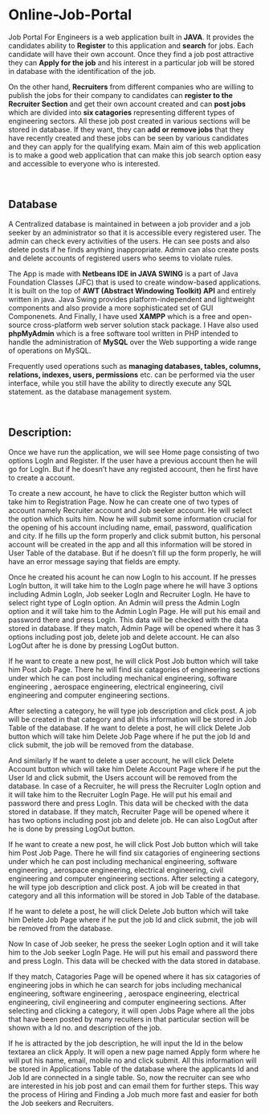# Online-Job-Portal

Job Portal For Engineers is a web application built in **JAVA**. It 
provides the candidates ability to **Register** to this application 
and **search** for jobs. Each candidate will have their own account. 
Once they find a job post attractive they can **Apply for the job** 
and his interest in a particular job will be stored in database with
the identification of the job.



On the other hand, **Recruiters** from different 
companies who are willing to publish the jobs for their company 
to candidates can **register to the Recruiter Section** and get their
own account created and can **post jobs** which are divided into **six
catagories** representing different types of engineering sectors. 
All these job post created in various sections will be stored in 
database. If they want, they can **add or remove jobs** that they 
have recently created and these jobs can be seen by various 
candidates and they can apply for the qualifying exam. Main 
aim of this web application is to make a good web application 
that can make this job search option easy and accessible to 
everyone who is interested.


&nbsp;
&nbsp;


## Database
A Centralized database is maintained in between a job 
provider and a job seeker by an administrator so that it is 
accessible every registered user. The admin can check 
every activities of the users. He can see posts and also delete 
posts if he finds anything inappropriate. Admin can also create 
posts and delete accounts of registered users who seems to 
violate rules. 


The App is made with **Netbeans IDE in JAVA SWING** is a 
part of Java Foundation Classes (JFC) that is used to create 
window-based applications. It is built on the top of **AWT 
(Abstract Windowing Toolkit) API** and entirely written in java. 
Java Swing provides platform-independent and 
lightweight components and also provide a more sophisticated 
set of GUI Componenets. And Finally, I have used **XAMPP** which 
is a free and open-source cross-platform web server solution 
stack package. I Have also used **phpMyAdmin** which is a free 
software tool written in PHP intended to handle the 
administration of **MySQL** over the Web supporting a wide range 
of operations on MySQL. 


Frequently used operations such as 
**managing databases, tables, columns, relations, indexes, users, 
permissions** etc. can be performed via the user interface, while 
you still have the ability to directly execute any SQL statement.
as the database management system.


&nbsp;
&nbsp;



## Description:
Once we have run the application, we will see Home page 
consisting of two options LogIn and Register. If the user have a 
previous account then he will go for LogIn. But if he doesn’t 
have any registed account, then he first have to create a 
account.


To create a new account, he have to click the Register 
button which will take him to Registration Page. Now he can 
create one of two types of account namely Recruiter account 
and Job seeker account. He will select the option which suits 
him. Now he will submit some information crucial for the 
opening of his account including name, email, password, 
qualification and city. If he fills up the form properly and click 
submit button, his personal account will be created in the app 
and all this information will be stored in User Table of the 
database. But if he doesn’t fill up the form properly, he will 
have an error message saying that fields are empty. 






Once he 
created his acount he can now LogIn to his account.
If he presses LogIn button, it will take him to the LogIn
page where he will have 3 options including Admin LogIn, Job 
seeker LogIn and Recruiter LogIn. He have to select right type 
of LogIn option. An Admin will press the Admin LogIn option and
it will take him to the Admin LogIn Page. He will put his email 
and password there and press LogIn. This data will be checked 
with the data stored in database. If they match, Admin Page will
be opened where it has 3 options including post job, delete job 
and delete account. He can also LogOut after he is done by 
pressing LogOut button.




If he want to create a new post, he will click Post Job 
button which will take him Post Job Page. There he will find six 
catagories of engineering sections under which he can post 
including mechanical engineering, software engineering , 
aerospace engineering, electrical engineering, civil engineering 
and computer engineering sections. 



After selecting a category, 
he will type job description and click post. A job will be created 
in that category and all this information will be stored in Job
Table of the database. If he want to delete a post, he will click Delete Job 
button which will take him Delete Job Page where if he put the 
job Id and click submit, the job will be removed from the 
database. 



And similarly If he want to delete a user account, he 
will click Delete Account button which will take him Delete
Account Page where if he put the User Id and click submit, the 
Users account will be removed from the database.
In case of a Recruiter, he will press the Recruiter
LogIn option and it will take him to the Recruiter LogIn Page. He
will put his email and password there and press LogIn. This data
will be checked with the data stored in database. If they match, 
Recruiter Page will be opened where it has two options including
post job and delete job. He can also LogOut after he is done by 
pressing LogOut button.



If he want to create a new post, he will click Post Job 
button which will take him Post Job Page. There he will find six 
catagories of engineering sections under which he can post 
including mechanical engineering, software engineering , 
aerospace engineering, electrical engineering, civil engineering 
and computer engineering sections. After selecting a category, 
he will type job description and click post. A job will be created 
in that category and all this information will be stored in Job
Table of the database.


 If he want to delete a post, he will click Delete Job 
button which will take him Delete Job Page where if he put the 
job Id and click submit, the job will be removed from the 
database. 



Now In case of Job seeker, he press the seeker LogIn 
option and it will take him to the Job seeker LogIn Page. He will 
put his email and password there and press LogIn. This data will
be checked with the data stored in database. 


If they match, 
Catagories Page will be opened where it has six catagories of 
engineering jobs in which he can search for jobs including 
mechanical engineering, software engineering , aerospace 
engineering, electrical engineering, civil engineering and 
computer engineering sections. After selecting and clicking a 
category, it will open Jobs Page where all the jobs that have 
been posted by many recuiters in that particular section will be 
shown with a Id no. and description of the job. 


If he is attracted 
by the job description, he will input the Id in the below textarea 
an click Apply. It will open a new page named Apply form where 
he will put his name, email, mobile no and click submit. All this 
information will be stored in Applications Table of the database 
where the applicants Id and Job Id are connected in a single 
table. So, now the recruiter can see who are interested in his 
job post and can email them for further steps. This way the 
process of Hiring and Finding a Job much more fast and easier 
for both the Job seekers and Recruiters.
